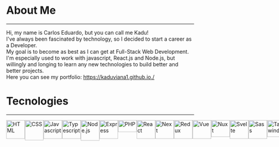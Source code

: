 # About Me
***

Hi, my name is Carlos Eduardo, but you can call me Kadu!  
I've always been fascinated by technology, so I decided to start a career as a Developer.  
My goal is to become as best as I can get at Full-Stack Web Development.  
I'm especially used to work with javascript, React.js and Node.js, but willingly and longing to learn any new technologies to build better and better projects.  
Here you can see my portfolio: https://kaduviana1.github.io./  

# Tecnologies
***

<div style="display: flex">
  <img src="https://cdn-icons-png.flaticon.com/512/732/732212.png" width="50px" height="50px" alt="HTML" />
  <img src="https://logospng.org/download/css-3/logo-css-3-1536.png" width="50px" height="54px" alt="CSS" />
  <img src="https://cdn-icons-png.flaticon.com/512/5968/5968292.png" width="50px" height="50px" alt="Javascript" />
  <img src="https://static-00.iconduck.com/assets.00/typescript-icon-icon-1024x1024-vh3pfez8.png" width="50px" height="50px"  alt="Typescript"/>
  <img src="https://static-00.iconduck.com/assets.00/node-js-icon-454x512-nztofx17.png" width="50px" height="55px" alt="Node.js" />
  <img src="https://adware-technologies.s3.amazonaws.com/uploads/technology/thumbnail/20/express-js.png" width="50px" height="50px" alt="Express" />
  <img src="https://upload.wikimedia.org/wikipedia/commons/thumb/2/27/PHP-logo.svg/2560px-PHP-logo.svg.png" width="50px" height="32px" alt="PHP" />
  <img src="https://github.com/KaduViana1/Kaduviana1/assets/119880481/4aa58ac3-a2eb-4a3d-bce6-bfc851e2ad64" width="50px" height="50px" alt="React" />
  <img src="https://www.svgrepo.com/show/354113/nextjs-icon.svg" width="50px" height="50px" alt="Next"/>
  <img src="https://icon-library.com/images/react-icon/react-icon-28.jpg" width="50px" height="50px" alt="Redux" />
  <img src="https://upload.wikimedia.org/wikipedia/commons/thumb/9/95/Vue.js_Logo_2.svg/1184px-Vue.js_Logo_2.svg.png" width="50px" height="50px" alt="Vue"/>
  <img src="https://upload.wikimedia.org/wikipedia/commons/thumb/a/ae/Nuxt_logo.svg/2560px-Nuxt_logo.svg.png" width="50px" height="45px" alt="Nuxt" />
  <img src="https://upload.wikimedia.org/wikipedia/commons/thumb/1/1b/Svelte_Logo.svg/1200px-Svelte_Logo.svg.png" width="50px" height="50px" alt="Svelte" />
  <img src="https://cdn-icons-png.flaticon.com/512/5968/5968358.png" width="50px" height="50px" alt="Sass" />
  <img src="https://uxwing.com/wp-content/themes/uxwing/download/brands-and-social-media/tailwind-css-icon.png" width="50px" height="45px" alt="Tailwind" />
  <img src="https://cdn-icons-png.flaticon.com/512/919/919836.png" width="50px" height="50px" alt="MySQL" />
  <img src="https://upload.wikimedia.org/wikipedia/commons/thumb/9/97/Sqlite-square-icon.svg/2048px-Sqlite-square-icon.svg.png" width="50px" height="50px" alt="SQLite" />
  <img src="https://github.com/KaduViana1/Kaduviana1/assets/119880481/c490650b-9175-48fd-b8ef-59e5c1843687" width="50px" height="50px" alt="Mongodb" />
  <img src="https://cdn.icon-icons.com/icons2/2389/PNG/512/socket_io_logo_icon_144874.png" width="50px" height="50px" alt="Socket" />
  <img src="https://git-scm.com/images/logos/downloads/Git-Icon-1788C.png" width="50px" height="50px" alt="Git" />
  <img src="https://cdn-icons-png.flaticon.com/512/919/919853.png" width="50px" height="50px" alt="Docker" />
</div>


